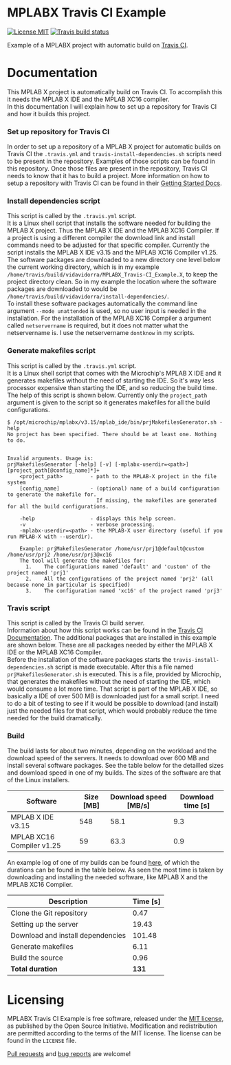 MPLABX Travis CI Example
========================
[![License MIT][badge-license]][license]
[![Travis build status][badge-travis]][travis-build]

Example of a MPLABX project with automatic build on [Travis CI][travis-ci].

Documentation
=============
This MPLAB X project is automatically build on Travis CI.
To accomplish this it needs the MPLAB X IDE and the MPLAB XC16 compiler.  
In this documentation I will explain how to set up a repository for Travis CI and how it builds this project.

### Set up repository for Travis CI
In order to set up a repository of a MPLAB X project for automatic builds on Travis CI the `.travis.yml` and `travis-install-dependencies.sh` scripts need to be present in the repository. Examples of those scripts can be found in this repository. Once those files are present in the repository, Travis CI needs to know that it has to build a project. More information on how to setup a repository with Travis CI can be found in their [Getting Started Docs][travis-getstarted].

### Install dependencies script
This script is called by the `.travis.yml` script.  
It is a Linux shell script that installs the software needed for building the MPLAB X project. Thus the MPLAB X IDE and the MPLAB XC16 Compiler. If a project is using a different compiler the download link and install commands need to be adjusted for that specific compiler. Currently the script installs the MPLAB X IDE v3.15 and the MPLAB XC16 Compiler v1.25.  
The software packages are downloaded to a new directory one level below the current working directory, which is in my example `/home/travis/build/vidavidorra/MPLABX_Travis-CI_Example.X`, to keep the project directory clean. So in my example the location where the software packages are downloaded to would be `/home/travis/build/vidavidorra/install-dependencies/`.  
To install these software packages automatically the command line argument `--mode unattended` is used, so no user input is needed in the installation.
For the installation of the MPLAB XC16 Compiler a argument called `netservername` is required, but it does not matter what the netservername is. I use the netservername `dontknow` in my scripts.

### Generate makefiles script
This script is called by the `.travis.yml` script.  
It is a Linux shell script that comes with the Microchip's MPLAB X IDE and it generates makefiles without the need of starting the IDE. So it's way less processor expensive than starting the IDE, and so reducing the build time.
The help of this script is shown below. Currently only the `project_path` argument is given to the script so it generates makefiles for all the build configurations.  

```
$ /opt/microchip/mplabx/v3.15/mplab_ide/bin/prjMakefilesGenerator.sh -help
No project has been specified. There should be at least one. Nothing to do.


Invalid arguments. Usage is:
prjMakefilesGenerator [-help] [-v] [-mplabx-userdir=<path>] [project_path[@config_name]*]+ 
	<project_path>         - path to the MPLAB-X project in the file system
	[config_name]          - (optional) name of a build configuration to generate the makefile for.
	                         If missing, the makefiles are generated for all the build configurations.

	-help                  - displays this help screen.
	-v                     - verbose processing.
	-mplabx-userdir=<path> - the MPLAB-X user directory (useful if you run MPLAB-X with --userdir).

	Example: prjMakefilesGenerator /home/usr/prj1@default@custom /home/usr/prj2 /home/usr/prj3@xc16
	The tool will generate the makefiles for:
	  1.	The configurations named 'default' and 'custom' of the project named 'prj1'
	  2.	All the configurations of the project named 'prj2' (all because none in particular is specified)
	  3.	The configuration named 'xc16' of the project named 'prj3'
```

### Travis script
This script is called by the Travis CI build server.  
Information about how this script works can be found in the [Travis CI Documentation][travis-docs].
The additional packages that are installed in this example are shown below. These are all packages needed by either the MPLAB X IDE or the MPLAB XC16 Compiler.  
Before the installation of the software packages starts the `travis-install-dependencies.sh` script is made executable. After this a file named `prjMakefilesGenerator.sh` is executed. This is a file, provided by Microchip, that generates the makefiles without the need of starting the IDE, which would consume a lot more time. That script is part of the MPLAB X IDE, so basically a IDE of over 500 MB is downloaded just for a small script. I need to do a bit of testing to see if it would be possible to download (and install) just the needed files for that script, which would probably reduce the time needed for the build dramatically.

### Build
The build lasts for about two minutes, depending on the workload and the download speed of the servers.
It needs to download over 600 MB and install several software packages.
See the table below for the detailled sizes and download speed in one of my builds. The sizes of the software are that of the Linux installers.

| Software                  | Size [MB] | Download speed [MB/s] | Download time [s] |
| ------------------------- | --------- | --------------------- | ----------------- |
| MPLAB X IDE v3.15         | 548       | 58.1                  | 9.3               |
| MPLAB XC16 Compiler v1.25 | 59        | 63.3                  | 0.9               |

An example log of one of my builds can be found [here][travis-log], of which the durations can be found in the table below.
As seen the most time is taken by downloading and installing the needed software, like MPLAB X and the MPLAB XC16 Compiler.

| Description                       | Time [s] |
| --------------------------------- | -------- |
| Clone the Git repository          | 0.47     |
| Setting up the server             | 19.43    |
| Download and install dependencies | 101.48   |
| Generate makefiles                | 6.11     |
| Build the source                  | 0.96     |
| **Total duration**                | **131**  |

Licensing
=========
MPLABX Travis CI Example is free software, released under the [MIT license](http://opensource.org/licenses/MIT), as published by the Open Source Initiative.
Modification and redistribution are permitted according to the terms of the MIT license.
The license can be found in the `LICENSE` file.

[Pull requests](https://github.com/vidavidorra/MPLABX_Travis-CI_Example.X/pulls) and [bug reports](https://github.com/vidavidorra/MPLABX_Travis-CI_Example.X/issues) are welcome!


[badge-license]:            https://img.shields.io/badge/license-MIT-blue.svg
[license]:                  https://github.com/vidavidorra/MPLABX_Travis-CI_example.X/blob/master/LICENSE
[badge-travis]:             https://travis-ci.org/vidavidorra/MPLABX_Travis-CI_Example.X.svg?branch=master
[travis-build]:             https://travis-ci.org/vidavidorra/MPLABX_Travis-CI_Example.X
[travis-ci]:                https://travis-ci.org
[travis-getstarted]:        https://docs.travis-ci.com/user/getting-started
[travis-log]:               https://travis-ci.org/vidavidorra/MPLABX_Travis-CI_Example.X/builds/92781353
[travis-docs]:              https://docs.travis-ci.com
